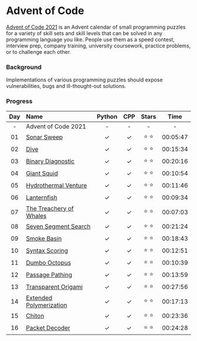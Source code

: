 # Advent of Code
[Advent of Code 2021](https://adventofcode.com/2021/) is an Advent calendar of small programming puzzles for a variety of skill sets and skill levels that can be solved in any programming language you like. People use them as a speed contest, interview prep, company training, university coursework, practice problems, or to challenge each other.

### Background
Implementations of various programming puzzles should expose vulnerabilities, bugs and ill-thought-out solutions.


### Progress


| Day | Name | Python | CPP | Stars | Time |
|:---:|:---|:---:|:---:|:---:|:---:|
| - | Advent of Code 2021 | - | - | - | - |
| 01 | [Sonar Sweep](https://adventofcode.com/2021/day/1) | ✓ | ✓ | ⭐️ ⭐️ | 00:05:47 |
| 02 | [Dive](https://adventofcode.com/2021/day/2) | ✓ | ✓ | ⭐️ ⭐️ | 00:15:34 |
| 03 | [Binary Diagnostic](https://adventofcode.com/2021/day/3) | ✓ | ✓ | ⭐️ ⭐️ | 00:20:16 |
| 04 | [Giant Squid](https://adventofcode.com/2021/day/4) | ✓ | ✓ | ⭐️ ⭐️ | 00:10:54 |
| 05 | [Hydrothermal Venture](https://adventofcode.com/2021/day/5) | ✓ | ✓ | ⭐️ ⭐️ | 00:11:46 |
| 06 | [Lanternfish](https://adventofcode.com/2021/day/6) | ✓ | ✓ | ⭐️ ⭐️ | 00:09:34 |
| 07 | [The Treachery of Whales](https://adventofcode.com/2021/day/7) | ✓ | ✓ | ⭐️ ⭐️ | 00:07:03 |
| 08 | [Seven Segment Search](https://adventofcode.com/2021/day/8) | ✓ | ✓ | ⭐️ ⭐️ | 00:21:24 |
| 09 | [Smoke Basin](https://adventofcode.com/2021/day/9) | ✓ | ✓ | ⭐️ ⭐️ | 00:18:43 |
| 10 | [Syntax Scoring](https://adventofcode.com/2021/day/10) | ✓ | ✓ | ⭐️ ⭐️ | 00:12:51 |
| 11 | [Dumbo Octopus](https://adventofcode.com/2021/day/11) | ✓ | ✓ | ⭐️ ⭐️ | 00:10:39 |
| 12 | [Passage Pathing](https://adventofcode.com/2021/day/12) | ✓ | ✓ | ⭐️ ⭐️ | 00:13:59 |
| 13 | [Transparent Origami](https://adventofcode.com/2021/day/13) | ✓ | ✓ | ⭐️ ⭐️ | 00:27:56 |
| 14 | [Extended Polymerization](https://adventofcode.com/2021/day/14) | ✓ | ✓ | ⭐️ ⭐️ | 00:17:13 |
| 15 | [Chiton](https://adventofcode.com/2021/day/15) | ✓ | ✓ | ⭐️ ⭐️ | 00:23:36 |
| 16 | [Packet Decoder](https://adventofcode.com/2021/day/16) | ✓ | ✓ | ⭐️ ⭐️ | 00:24:28 |
